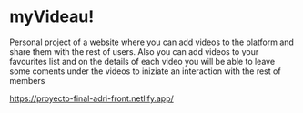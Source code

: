 # myVideau!

Personal project of a website where you can add videos to the platform and share
them with the rest of users. Also you can add videos to your favourites list and
on the details of each video you will be able to leave some coments under the videos
to iniziate an interaction with the rest of members

https://proyecto-final-adri-front.netlify.app/
